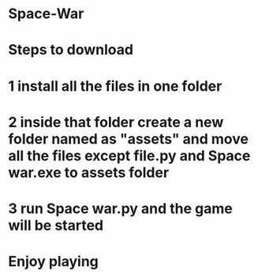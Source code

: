 # Space-War
# Steps to download
# 1 install all the files in one folder
# 2 inside that folder create a new folder named as "assets" and move all the files except file.py and Space war.exe to assets folder
# 3 run Space war.py and the game will be started

# Enjoy playing
